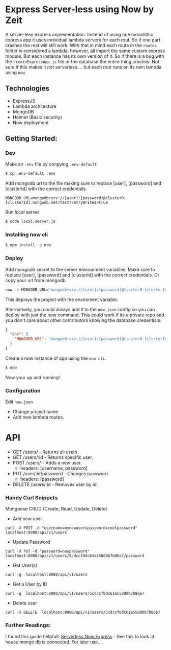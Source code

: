 # Express Server-less using Now by Zeit
A server-less express implementation.
Instead of using one monolithic express app it uses individual lambda servers for each rout.
So if one part crashes the rest will still work.
With that in mind each route in the ```routes``` folder is considered a lambda, however, all import the same custom express module. But each instance has its own version of it. So if there is a bug with the ```createExpressApp.js``` file or the database the entire thing crashes. Not sure if this makes it not serverless.... but each rout runs on its own lambda using ```now```.

## Technologies
- ExpressJS
- Lambda architecture
- MongoDB
- Helmet (Basic security)
- Now deployment

## Getting Started:

### Dev
Make an ```.env``` file by conpying ```.env-default```
```bash
$ cp .env-default .env
```
Add mongodb url to the file making sure to replace [user], [password] and [clusterId] with the correct credentials.
```
MONGODB_URL=mongodb+srv://[user]:[password]@cluster0-[clusterId].mongodb.net/test?retryWrites=true
```
Run local server
```bash
$ node local.server.js
```

### Installing now cli
```bash
$ npm install -g now
```

### Deploy
Add mongodb secret to the server environment variables. Make sure to replace [user], [password] and [clusterId] with the correct credentials. Or copy your url from mongodb.
```bash
now -e MONGODB_URL="mongodb+srv://[user]:[password]@cluster0-[clusterId].mongodb.net/test?retryWrites=true"
```
This deploys the project with the enviroment variable.

Alternatively, you could always add it to the ```now.json``` config so you can deploy with just the now command. This could work if its a private repo and you don't care about other contributors knowing the database credentials.
```json
{
  "env": {
    "MONGODB_URL": "mongodb+srv://[user]:[password]@cluster0-[clusterId].mongodb.net/test?retryWrites=true"
  }
}
```
Create a now instance of app using the ```now cli```.
```bash
$ now
```

Now your up and running!


### Configuration
Edit ```now.json```
- Change project name
- Add new lambda routes.
# API

- GET /users/ - Returns all users.
- GET /users/:id - Returns specific user.
- POST /users/ - Adds a new user.
  - headers: [username, password]
- PUT /user/:id/password - Changes password.
  - headers: [password]
- DELETE /users/:id - Removes user by id.

### Handy Curl Snippets
Mongoose CRUD (Create, Read, Update, Delete)
- Add new user
```
curl -X POST -d "username=mynewuser&password=coolpassword" localhost:8080/api/v1/users
```
- Update Password
```
curl -X PUT -d "password=newpassword" localhost:8080/api/v1/users/5cdccf0dc61e550d0b7b86e7/password
```
- Get User(s)
```
curl -g  localhost:8080/api/v1/users
```
- Get a User by ID
```
curl -g  localhost:8080/api/v1/users/5cdccf0dc61e550d0b7b86e7
```
- Delete user
```
curl -X DELETE  localhost:8080/api/v1/users/5cdccf0dc61e550d0b7b86e7
```


### Further Readings:
I found this guide helpfull:
[Serverless Now Express](https://medium.com/@bmikkelsen22/designing-a-serverless-express-js-api-using-zeit-now-6e52aa962235) - See this to look at house mongo db is connected. For later use....
